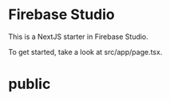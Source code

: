 # Firebase Studio

This is a NextJS starter in Firebase Studio.

To get started, take a look at src/app/page.tsx.
# public
